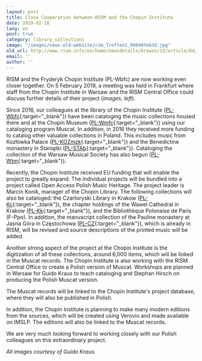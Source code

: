 ```yaml
---
layout: post
title: Close Cooperation between RISM and the Chopin Institute
date: 2019-02-18
lang: en
post: true
category: library_collections
image: "/images/news-old-website/csm_Treffen1_99940fe63d.jpg"
old_url: http://www.rism.info/en/home/newsdetails/browse/15/article/64/close-cooperation-between-rism-and-the-chopin-institute.html
email: ''
author: ''
---
```


RISM and the Fryderyk Chopin Institute (PL-Wbfc) are now working even closer together. On 5 February 2019, a meeting was held in Frankfurt where staff from the Chopin Institute in Warsaw and the RISM Central Office could discuss further details of their project (_images, left_).

Since 2016, our colleagues at the library of the Chopin Institute ([PL-Wbfc](https://opac.rism.info/search?View=rism&siglum=PL-Wbfc&Language=en){:target="_blank"}) have been cataloging the music collections housed there and at the Chopin Museum ([PL-Wmfc](https://opac.rism.info/search?View=rism&siglum=PL-Wmfc&Language=en){:target="_blank"}) using our cataloging program Muscat. In addition, in 2016 they received more funding to catalog other valuable collections in Poland. This includes music from Kozłówka Palace ([PL-KOZmzk](https://opac.rism.info/search?View=rism&siglum=PL-KOZmzk&Language=en){:target="_blank"}) and the Benedictine monastery in Staniątki ([PL-STAb](https://opac.rism.info/search?View=rism&siglum=PL-STAb&Language=en){:target="_blank"}). Cataloging the collection of the Warsaw Musical Society has also begun ([PL-Wtm](https://opac.rism.info/search?View=rism&siglum=PL-Wtm&Language=en){:target="_blank"}).

Recently, the Chopin Institute received EU funding that will enable the project to greatly expand. The individual projects will be bundled into a project called Open Access Polish Music Heritage. The project leader is Marcin Konik, manager of the Chopin Library. The following collections will also be cataloged: the Czartoryski Library in Krakow ([PL-Kc](https://opac.rism.info/search?View=rism&siglum=PL-Kc&Language=en){:target="_blank"}), the chapter holdings of the Wawel Cathedral in Krakow ([PL-Kk](https://opac.rism.info/search?View=rism&siglum=PL-Kk&Language=en){:target="_blank"}), and the Bibliothèque Polonaise de Paris (F-Ppo). In addition, the manuscript collection of the Pauline monastery at Jasna Góra in Częstochowa ([PL-CZ](https://opac.rism.info/search?View=rism&siglum=PL-CZ&Language=en){:target="_blank"}), which is already in RISM, will be revised and source descriptions of the printed music will be added.

Another strong aspect of the project at the Chopin Institute is the digitization of all these collections, around 6,000 items, which will be linked in the Muscat records. The Chopin Institute is also working with the RISM Central Office to create a Polish version of Muscat. Workshops are planned in Warsaw for Guido Kraus to teach cataloging and Stephan Hirsch on producing the Polish Muscat version.

The Muscat records will be linked to the Chopin Institute's project database, where they will also be published in Polish.

In addition, the Chopin Institute is planning to make many modern editions from the sources, which will be created using Verovio and made available on IMSLP. The editions will also be linked to the Muscat records.

We are very much looking forward to working closely with our Polish colleagues on this extraordinary project.

_All images courtesy of Guido Kraus._